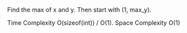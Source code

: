 Find the max of x and y. Then start with (1, max_y).


Time Complexity O(sizeof(int)) / O(1). Space Complexity O(1)